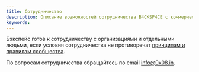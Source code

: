 ```yaml
---
title: Сотрудничество
description: Описание возможностей сотрудничества B4CKSP4CE с коммерческими структурами
keywords: 
---
```


Бэкспейс готов к сотрудничеству с организациями и отдельными людьми, если условия сотрудничества не противоречат [принципам и правилам сообщества](/wiki/principles-rules).

По вопросам сотрудничества обращайтесь по email [info@0x08.in](mailto:info@0x08.in).
